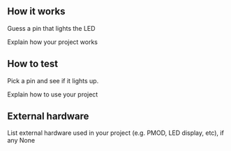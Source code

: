 <!---

This file is used to generate your project datasheet. Please fill in the information below and delete any unused
sections.

You can also include images in this folder and reference them in the markdown. Each image must be less than
512 kb in size, and the combined size of all images must be less than 1 MB.
-->

## How it works

Guess a pin that lights the LED

Explain how your project works

## How to test

Pick a pin and see if it lights up.

Explain how to use your project

## External hardware

List external hardware used in your project (e.g. PMOD, LED display, etc), if any
None
